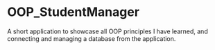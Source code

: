 # OOP_StudentManager
A short application to showcase all OOP principles I have learned, and connecting and managing a database from the application.
